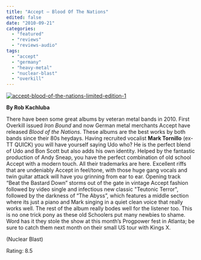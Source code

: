 ```yaml
---
title: "Accept – Blood Of The Nations"
edited: false
date: "2010-09-21"
categories:
  - "featured"
  - "reviews"
  - "reviews-audio"
tags:
  - "accept"
  - "germany"
  - "heavy-metal"
  - "nuclear-blast"
  - "overkill"
---
```


[![](http://www.hellbound.ca/wp-content/uploads/2010/09/accept-blood-of-the-nations-limited-edition-1.jpg "accept-blood-of-the-nations-limited-edition-1")](http://www.hellbound.ca/wp-content/uploads/2010/09/accept-blood-of-the-nations-limited-edition-1.jpg)

**By Rob Kachluba**

There have been some great albums by veteran metal bands in 2010. First Overkill issued _Iron Bound_ and now German metal merchants Accept have released _Blood of the Nations_. These albums are the best works by both bands since their 80s heydays. Having recruited vocalist **Mark Tornillo** (ex-TT QUICK) you will have yourself saying Udo who? He is the perfect blend of Udo and Bon Scott but also adds his own identity. Helped by the fantastic production of Andy Sneap, you have the perfect combination of old school Accept with a modern touch. All their trademarks are here. Excellent riffs that are undeniably Accept in feel/tone, with those huge gang vocals and twin guitar attack will have you grinning from ear to ear. Opening track “Beat the Bastard Down” storms out of the gate in vintage Accept fashion followed by video single and infectious new classic "Teutonic Terror", followed by the darkness of “The Abyss”, which features a middle section where its just a piano and Mark singing in a quiet clean voice that really works well. The rest of the album really bodes well for the listener too. This is no one trick pony as these old Schoolers put many newbies to shame. Word has it they stole the show at this month’s Progpower fest in Atlanta; be sure to catch them next month on their small US tour with Kings X.

(Nuclear Blast)

Rating: 8.5
